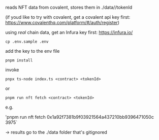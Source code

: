 reads NFT data from covalent, stores them in ./data/<contract>/tokenId

(if youd like to try with covalent, get a covalent api key first: https://www.covalenthq.com/platform/#/auth/register)

using _real_ chain data, get an Infura key first: https://infura.io/

`cp .env.sample .env`

add the key to the env file

`pnpm install`

invoke

`pnpx ts-node index.ts <contract> <tokenId>`

or

`pnpm run nft fetch <contract> <tokenId>`

e.g.

'pnpm run nft fetch 0x1a92f7381b9f03921564a437210bb9396471050c 3975`

-> results go to the ./data folder that's gitignored
